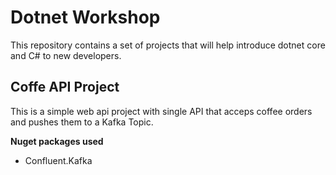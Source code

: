 # Dotnet Workshop
This repository contains a set of projects that will help introduce dotnet core and C# to new developers.

## Coffe API Project
This is a simple web api project with single API that acceps coffee orders and pushes them to a Kafka Topic.

**Nuget packages used**

- Confluent.Kafka 
